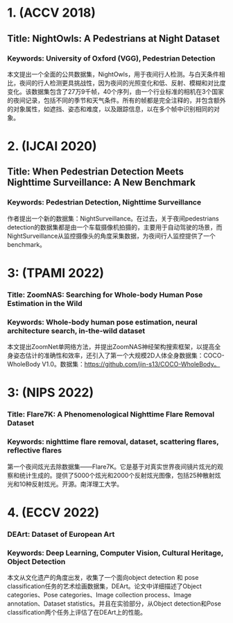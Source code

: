 # 1. (ACCV 2018)
## Title: NightOwls: A Pedestrians at Night Dataset
### Keywords: University of Oxford (VGG), Pedestrian Detection
本文提出一个全面的公共数据集，NightOwls，用于夜间行人检测。与白天条件相比，夜间的行人检测更具挑战性，因为夜间的光照变化和低、反射、模糊和对比度变化。该数据集包含了27万9千帧，40个序列，由一个行业标准的相机在3个国家的夜间记录，包括不同的季节和天气条件。所有的帧都是完全注释的，并包含额外的对象属性，如遮挡、姿态和难度，以及跟踪信息，以在多个帧中识别相同的对象。
# 2. (IJCAI 2020)
## Title: When Pedestrian Detection Meets Nighttime Surveillance: A New Benchmark
### Keywords: Pedestrian Detection, Nighttime Surveillance
作者提出一个新的数据集：NightSurveillance。在过去，关于夜间pedestrians detection的数据集都是由一个车载摄像机拍摄的，主要用于自动驾驶的场景，而NightSurveillance从监控摄像头的角度采集数据，为夜间行人监控提供了一个benchmark。
# 3: (TPAMI 2022)
### Title: ZoomNAS: Searching for Whole-body Human Pose Estimation in the Wild
### Keywords: Whole-body human pose estimation, neural architecture search, in-the-wild dataset
本文提出ZoomNet单网络方法，并提出ZoomNAS神经架构搜索框架，以提高全身姿态估计的准确性和效率，还引入了第一个大规模2D人体全身数据集：COCO-WholeBody V1.0。数据集：https://github.com/jin-s13/COCO-WholeBody。
# 3: (NIPS 2022)
### Title: Flare7K: A Phenomenological Nighttime Flare Removal Dataset
### Keywords: nighttime flare removal, dataset, scattering flares, reflective flares
第一个夜间炫光去除数据集——Flare7K。它是基于对真实世界夜间镜片炫光的观察和统计生成的。提供了5000个炫光和2000个反射炫光图像，包括25种散射炫光和10种反射炫光。开源。南洋理工大学。
# 4. (ECCV 2022)
### DEArt: Dataset of European Art
### Keywords: Deep Learning, Computer Vision, Cultural Heritage, Object Detection
本文从文化遗产的角度出发，收集了一个面向object detection 和 pose classification任务的艺术绘画数据集，DEArt。论文中详细描述了Object categories、Pose categories、Image collection process、Image annotation、Dataset statistics。并且在实验部分，从Object detection和Pose classification两个任务上评估了在DEArt上的性能。
